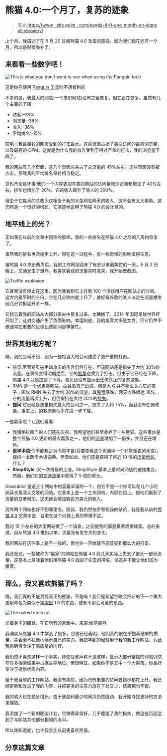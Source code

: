 # 熊猫 4.0:一个月了，复苏的迹象

> 原文:[https://www . site point . com/panda-4-0-one-month-on-signs of-recovery/](https://www.sitepoint.com/panda-4-0-one-month-on-signs-of-recovery/)

上个月，我描述了在 5 月 20 日被熊猫 4.0 攻击的感受。因为我们现在还有一个月，所以是时候弥补了。

## 来看看一些数字吧！

![This is what you don’t want to see when using the Panguin tool)](../Images/37c93714b02479d7ce458c2f10523bf3.png)

这是你在使用 [Panguin 工具](http://panguintool.barracuda-digital.co.uk/)时不想看到的

不幸的是，我最大的网站(一个求职网站)没有完全恢复，但它正在恢复。虽然有几个主要的下降:

*   访客:–28%
*   浏览量:-38%
*   收入:-36%
*   平均排名:-15%

哎哟！我最赚钱的网页受到的打击最大。这些页面占据了每次访问的最高浏览量，以及最高的 CPM。这就是为什么我的收入受到了相对严重的打击，我的浏览量下降了。

我的网站有几个页面，这几个页面总共占了总流量的 45%左右。这些页面没有被点击，导致我的平均排名保持相当稳定。

这也不全是坏事:我的一个内容更加丰富的网站的访问量和浏览量都增加了 40%左右，排名也增加了 20%。它的收入飙升了惊人的 300%。

但由于它每月的总收入仅相当于我的大型网站两天的收入，这不会有太大帮助。这仍然是一个很好的增长，它清楚地说明了熊猫 4.0 的设计目的。

## 地平线上的光？

正如我在以前的文章中预测的那样，我的一些排名在熊猫 4.0 之后的几周内恢复了。

虽然我的排名再次稳步上升，但在这一过程中，有一些奇怪的影响值得注意。

被熊猫 4.0 攻击两周后，我的工作网站迎来了有史以来最繁忙的一天。6 月 2 日晚上，交通发生了爆炸。我喜欢看我的流量实时进来，我开始做截图。

![Traffic explosion](../Images/59b7708cff7d76f88a50dea41367a069.png)

它甚至没有停止在这里，因为我看到它上升到 100 个活跃用户在网站上的时间。这大约是平时的三倍。它在几分钟内就上升了，就好像谷歌的某人决定在流量爆发前几分钟扳动开关一样。

它标志着我的网站从大部分损失中恢复过来。太糟糕了，2014 年国际足联世界杯开始了，这对交通产生了负面影响。幸运的是，我的游客大多是女性，但它仍然不像通常在重要的足球比赛期间那样繁忙。

## 世界其他地方呢？

嗯，我的公司不错，因为一些相当大的公司遭受了更严重的打击。

*   易贝:尽管易贝被手动攻击的传言仍然存在，但该网站还是损失了大约 30%的流量。在事情变得明朗之后，它的[股票](http://www.fool.com/quote/nasdaq/ebay/ebay/charts)也受到了打击。但由于它已经在下降，熊猫 4.0 只是加速了下降。易贝还没有显示出任何真正的复苏迹象。
*   RMN 是一个优惠券网站，由谷歌自己出资。但是大 G 并不那么关心它的孩子，所以 RMN 失去了大约 30%的流量。其[股票](http://www.fool.com/quote/nasdaq/retailmenot/sale/charts)暴跌，两天内跌幅达 18%。它的流量再次上升，但仍保持在大约 20%的[损失](http://suite.searchmetrics.com/en/research?acc=120219&url=retailmenot.com&cc=US#filter=%7B%22filter_home_chart%22:%7B%22fxch%22:%22organicpaidvisibility%22%7D%7D)。
*   **提问**:它已经是流量损失最大的公司之一，损失了大约 75%，而且没有任何改善。事实上，[的客流量](http://suite.searchmetrics.com/en/research?acc=120219&url=ask.com&cc=US#filter=%7B%22filter_home_chart%22:%7B%22fxch%22:%22organicpaidvisibility%22%7D%7D)似乎在进一步下降。

一些赢家呢？让我们看看:

*   我猜格拉斯门的人们还在庆祝，我希望他们甚至收养了一些熊猫。这些家伙是整个熊猫 4.0 更新的最大赢家之一，他们的[流量](http://suite.searchmetrics.com/en/research?acc=120219&url=glassdoor.com&cc=US#filter=%7B%22filter_home_chart%22:%7B%22fxch%22:%22organicpaidvisibility%22%7D%7D)增加了一倍多，并且还在增长。
*   **医学术语**:你不能称之为内容丰富(只要查看[这个](http://www.medterms.com/script/main/art.asp?articlekey=22328)页面中一个非常重要的术语)，提供一本医学术语词典。尽管如此，他们还是获得了将近 10 倍的[流量增长](http://suite.searchmetrics.com/en/research?acc=120219&url=medterms.com&cc=US#filter=%7B%22filter_home_chart%22:%7B%22fxch%22:%22organicpaidvisibility%22%7D%7D)。什么？
*   **ShopStyle** :又一次奇怪的上涨。ShopStyle 基本上是时尚网店的链接集合。然而，他们在[的交通流量](http://suite.searchmetrics.com/en/research?acc=120219&url=shopstyle.com&cc=US#filter=%7B%22filter_home_chart%22:%7B%22fxch%22:%22organicpaidvisibility%22%7D%7D)中获得了 5 倍的增长。

Glassdoor 是这三个网站中内容最丰富的一个，但它不是一个你可以花几个小时阅读长篇深入文章的网站。它基本上是一个工作网站，内容在边上。但他们看到了流量的显著增加，这无疑会增加数百万美元的收入。

另外两个网站也好不到哪里去。因此，我仍然袖手旁观我的结论，我在我以前的[熊猫 4.0](https://www.sitepoint.com/panda-4-0-one-week-later/) 文章中说，谷歌在这个问题上真的举棋不定。

我对 15 个左右的大型网站做了一个调查，之前提到的都是赢家或者输家。总的来说，自从熊猫 4.0 推出以来，流量没有发生大的变化。

我的网站在这件事上是不一般的，但也许一开始就不应该受到那么大的打击。

我还发现，一些被称为“赢家”的网站在熊猫 4.0 前几天实际上失去了很大一部分流量。这基本上意味着他们用熊猫 4.0 找回了失去的排名，但这并不能让他们成为赢家。

## 那么，我又喜欢熊猫了吗？

嗯，我们真的不能责怪真正的熊猫，不是吗？我只是希望谷歌会把它的下一个重大更新命名为类似于[裸鼹鼠](http://en.wikipedia.org/wiki/Naked_mole_rat) 1.0 的东西，或者不那么可爱的东西。

![The naked mole rat](../Images/4250e615853f7eaca76015bbf20ce459.png)

光着身子的鼹鼠，在它所有的荣耀中。来源:[维基百科](http://en.wikipedia.org/wiki/Naked_mole_rat)

我确实从熊猫 4.0 中学到了很多。谷歌已经表明，他们真的很在乎搜索结果的质量，并会毫不犹豫地展示自己的实力。我把学到的经验用于我的新工作网站，为此我将确保专注于高质量的内容。

我仍然不喜欢这样一个事实，即使谷歌声称不是这样，显示大部分链接的网站仍然在许多搜索结果中占据主导地位。但很明显，如果你不是其中一个大男孩，你最好专注于提供优质内容。

至于我目前的工作网站，我没有抱怨，因为所有重要的访问者指标都在上升。我已经更新和改进了我的内容，并把更多的注意力放在了社交上，结果相当不错。

我的收入也在稳步增长。由于我盈利最少的网页仍然强劲，我开始寻找更好的方法来赚钱。

我添加了一个新的联盟计划，它做得非常好，几乎覆盖了我的损失，使这些页面达到了与网站其他部分相同的水平。

所以谁知道呢，也许我会比以前更喜欢熊猫。

## 分享这篇文章